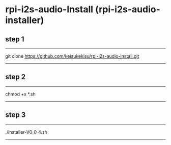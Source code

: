 # rpi-i2s-audio-Install (rpi-i2s-audio-installer)

## step 1
----------


   git clone https://github.com/keisukekisu/rpi-i2s-audio-install.git

-------------

## step 2
-------------

chmod +x *.sh

-------------

## step 3
--------

./installer-V0_0_4.sh

--------
